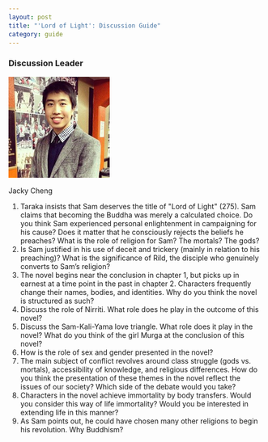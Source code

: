 ```yaml
---
layout: post
title: "'Lord of Light': Discussion Guide"
category: guide
---
```


<div class="discussion-leader">
	<h3>Discussion Leader</h3>
    <img src="/img/members/jacky.jpg" width="200" class="img-responsive img-circle" alt="Jacky Cheng">
	<p>Jacky Cheng</p>
</div>

1. Taraka insists that Sam deserves the title of "Lord of Light" (275). Sam claims that becoming the Buddha was merely a calculated choice. Do you think Sam experienced personal enlightenment in campaigning for his cause? Does it matter that he consciously rejects the beliefs he preaches? What is the role of religion for Sam? The mortals? The gods?
2. Is Sam justified in his use of deceit and trickery (mainly in relation to his preaching)? What is the significance of Rild, the disciple who genuinely converts to Sam’s religion?
3. The novel begins near the conclusion in chapter 1, but picks up in earnest at a time point in the past in chapter 2. Characters frequently change their names, bodies, and identities. Why do you think the novel is structured as such?
4. Discuss the role of Nirriti. What role does he play in the outcome of this novel?
5. Discuss the Sam-Kali-Yama love triangle. What role does it play in the novel? What do you think of the girl Murga at the conclusion of this novel?
6. How is the role of sex and gender presented in the novel?
7. The main subject of conflict revolves around class struggle (gods vs. mortals), accessibility of knowledge, and religious differences. How do you think the presentation of these themes in the novel reflect the issues of our society? Which side of the debate would you take?
8. Characters in the novel achieve immortality by body transfers. Would you consider this way of life immortality? Would you be interested in extending life in this manner?
9. As Sam points out, he could have chosen many other religions to begin his revolution. Why Buddhism?
